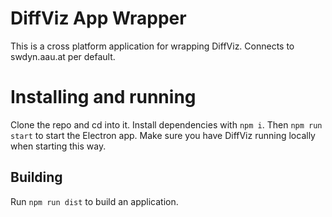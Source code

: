 # DiffViz App Wrapper

This is a cross platform application for wrapping DiffViz. Connects to swdyn.aau.at per default.

# Installing and running

Clone the repo and cd into it.
Install dependencies with `npm i`.
Then `npm run start` to start the Electron app. 
Make sure you have DiffViz running locally when starting this way.

## Building

Run `npm run dist` to build an application.